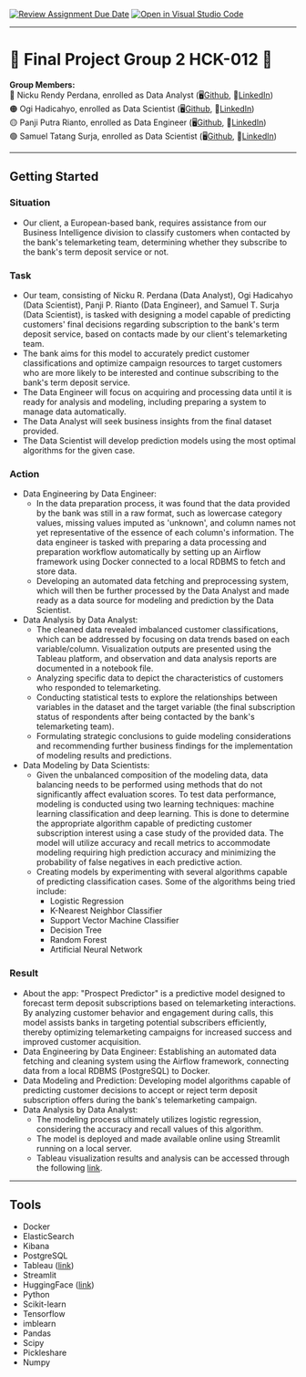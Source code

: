 [![Review Assignment Due Date](https://classroom.github.com/assets/deadline-readme-button-24ddc0f5d75046c5622901739e7c5dd533143b0c8e959d652212380cedb1ea36.svg)](https://classroom.github.com/a/x2EymKzp)
[![Open in Visual Studio Code](https://classroom.github.com/assets/open-in-vscode-718a45dd9cf7e7f842a935f5ebbe5719a5e09af4491e668f4dbf3b35d5cca122.svg)](https://classroom.github.com/online_ide?assignment_repo_id=14110511&assignment_repo_type=AssignmentRepo)  

---  

# 🏁 Final Project Group 2 HCK-012 🏁  

**Group Members:**  
🔴 Nicku Rendy Perdana, enrolled as Data Analyst (🖥️[Github](https://github.com/nickuperdana), 👤[LinkedIn](https://www.linkedin.com/in/nickurendyperdana/))  
🟠 Ogi Hadicahyo, enrolled as Data Scientist (🖥️[Github](https://github.com/ogi092), 👤[LinkedIn](https://www.linkedin.com/in/ogi-hadicahyo/))  
🟡 Panji Putra Rianto, enrolled as Data Engineer (🖥️[Github](https://github.com/panjiputra-r), 👤[LinkedIn](https://www.linkedin.com/in/panji-putra-rianto-207789213/))  
🟢 Samuel Tatang Surja, enrolled as Data Scientist (🖥️[Github](https://github.com/samueltatsu), 👤[LinkedIn](https://www.linkedin.com/in/samuel-tatang-surja-000529294/))  

---

## Getting Started  
### Situation  
- Our client, a European-based bank, requires assistance from our Business Intelligence division to classify customers when contacted by the bank's telemarketing team, determining whether they subscribe to the bank's term deposit service or not.

### Task  
- Our team, consisting of Nicku R. Perdana (Data Analyst), Ogi Hadicahyo (Data Scientist), Panji P. Rianto (Data Engineer), and Samuel T. Surja (Data Scientist), is tasked with designing a model capable of predicting customers' final decisions regarding subscription to the bank's term deposit service, based on contacts made by our client's telemarketing team.
- The bank aims for this model to accurately predict customer classifications and optimize campaign resources to target customers who are more likely to be interested and continue subscribing to the bank's term deposit service.
- The Data Engineer will focus on acquiring and processing data until it is ready for analysis and modeling, including preparing a system to manage data automatically.
- The Data Analyst will seek business insights from the final dataset provided.
- The Data Scientist will develop prediction models using the most optimal algorithms for the given case.

### Action  
- Data Engineering by Data Engineer:
  - In the data preparation process, it was found that the data provided by the bank was still in a raw format, such as lowercase category values, missing values imputed as 'unknown', and column names not yet representative of the essence of each column's information. The data engineer is tasked with preparing a data processing and preparation workflow automatically by setting up an Airflow framework using Docker connected to a local RDBMS to fetch and store data.
  - Developing an automated data fetching and preprocessing system, which will then be further processed by the Data Analyst and made ready as a data source for modeling and prediction by the Data Scientist.
- Data Analysis by Data Analyst:
  - The cleaned data revealed imbalanced customer classifications, which can be addressed by focusing on data trends based on each variable/column. Visualization outputs are presented using the Tableau platform, and observation and data analysis reports are documented in a notebook file.
  - Analyzing specific data to depict the characteristics of customers who responded to telemarketing.
  - Conducting statistical tests to explore the relationships between variables in the dataset and the target variable (the final subscription status of respondents after being contacted by the bank's telemarketing team).
  - Formulating strategic conclusions to guide modeling considerations and recommending further business findings for the implementation of modeling results and predictions.
- Data Modeling by Data Scientists:
  - Given the unbalanced composition of the modeling data, data balancing needs to be performed using methods that do not significantly affect evaluation scores. To test data performance, modeling is conducted using two learning techniques: machine learning classification and deep learning. This is done to determine the appropriate algorithm capable of predicting customer subscription interest using a case study of the provided data. The model will utilize accuracy and recall metrics to accommodate modeling requiring high prediction accuracy and minimizing the probability of false negatives in each predictive action.
  - Creating models by experimenting with several algorithms capable of predicting classification cases. Some of the algorithms being tried include:
    - Logistic Regression
    - K-Nearest Neighbor Classifier
    - Support Vector Machine Classifier
    - Decision Tree
    - Random Forest
    - Artificial Neural Network

### Result  
- About the app: "Prospect Predictor" is a predictive model designed to forecast term deposit subscriptions based on telemarketing interactions. By analyzing customer behavior and engagement during calls, this model assists banks in targeting potential subscribers efficiently, thereby optimizing telemarketing campaigns for increased success and improved customer acquisition.
- Data Engineering by Data Engineer: Establishing an automated data fetching and cleaning system using the Airflow framework, connecting data from a local RDBMS (PostgreSQL) to Docker.
- Data Modeling and Prediction: Developing model algorithms capable of predicting customer decisions to accept or reject term deposit subscription offers during the bank's telemarketing campaign.
- Data Analysis by Data Analyst:
  - The modeling process ultimately utilizes logistic regression, considering the accuracy and recall values of this algorithm.
  - The model is deployed and made available online using Streamlit running on a local server.
  - Tableau visualization results and analysis can be accessed through the following [link](https://public.tableau.com/app/profile/nicku.rendy.perdana2598/viz/BankMarketingAnalysis_17096191008530/Main_Dashboard?publish=yes).

---

## Tools
- Docker
- ElasticSearch
- Kibana
- PostgreSQL
- Tableau ([link](https://public.tableau.com/app/profile/nicku.rendy.perdana2598/viz/BankMarketingAnalysis_17096191008530/Main_Dashboard?publish=yes))
- Streamlit
- HuggingFace ([link](https://huggingface.co/spaces/panjiputra-r/ProspectPredictor))
- Python
- Scikit-learn
- Tensorflow
- imblearn
- Pandas
- Scipy
- Pickleshare
- Numpy
